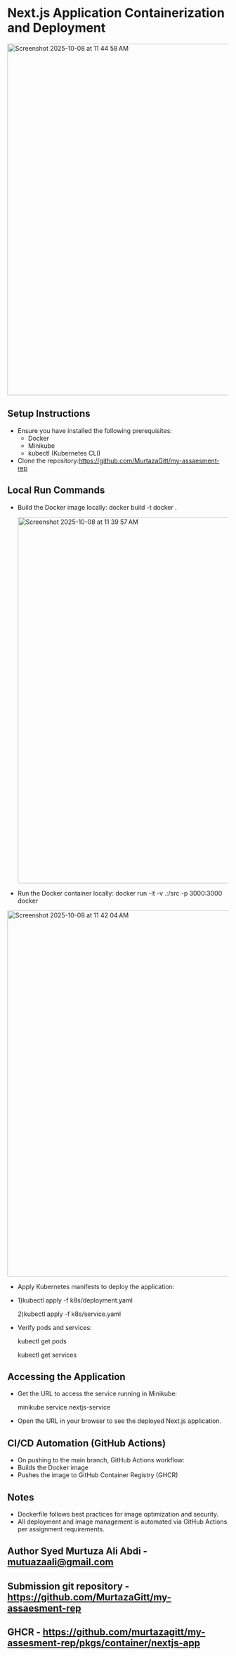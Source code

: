 # Next.js Application Containerization and Deployment

<img width="1400" height="799" alt="Screenshot 2025-10-08 at 11 44 58 AM" src="https://github.com/user-attachments/assets/04796558-35f6-4ad2-ab14-789943eb98b0" />


## Setup Instructions
- Ensure you have installed the following prerequisites:
  - Docker
  - Minikube
  - kubectl (Kubernetes CLI)
- Clone the repository:https://github.com/MurtazaGitt/my-assaesment-rep

## Local Run Commands
- Build the Docker image locally:
  docker build -t docker .

  <img width="1382" height="832" alt="Screenshot 2025-10-08 at 11 39 57 AM" src="https://github.com/user-attachments/assets/77c796c7-2e2b-473d-9a1d-99e2bc3ac8d4" />

  
- Run the Docker container locally:
  docker run -it -v .:/src -p 3000:3000 docker

  
<img width="1382" height="832" alt="Screenshot 2025-10-08 at 11 42 04 AM" src="https://github.com/user-attachments/assets/47bcc43c-610f-486c-9671-300dabe5d156" />

  
- Apply Kubernetes manifests to deploy the application:
- 
  1)kubectl apply -f k8s/deployment.yaml
       
  2)kubectl apply -f k8s/service.yaml

- Verify pods and services:

  kubectl get pods

  kubectl get services


## Accessing the Application
- Get the URL to access the service running in Minikube:

   minikube service nextjs-service

- Open the URL in your browser to see the deployed Next.js application.

## CI/CD Automation (GitHub Actions)
- On pushing to the main branch, GitHub Actions workflow:
- Builds the Docker image
- Pushes the image to GitHub Container Registry (GHCR)

## Notes
- Dockerfile follows best practices for image optimization and security.
- All deployment and image management is automated via GitHub Actions per assignment requirements.

## Author Syed Murtuza Ali Abdi - mutuazaali@gmail.com
## Submission git repository - https://github.com/MurtazaGitt/my-assaesment-rep
## GHCR - https://github.com/murtazagitt/my-assesment-rep/pkgs/container/nextjs-app


  


